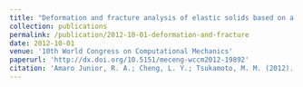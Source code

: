 ```yaml
---
title: "Deformation and fracture analysis of elastic solids based on a particle method"
collection: publications
permalink: /publication/2012-10-01-deformation-and-fracture
date: 2012-10-01
venue: '10th World Congress on Computational Mechanics'
paperurl: 'http://dx.doi.org/10.5151/meceng-wccm2012-19892'
citation: 'Amaro Junior, R. A.; Cheng, L. Y.; Tsukamoto, M. M. (2012). &quot;Deformation and fracture analysis of elastic solids based on a particle method.&quot; <i>Proceedings of the 10th World Congress on Computational Mechanics</i> 1: 4427-4439.'
---
```


